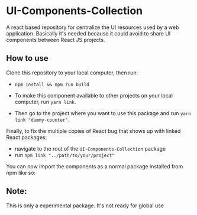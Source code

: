# UI-Components-Collection
A react based repository for centralize the UI resources used by a web application.
Basically it's needed because it could avoid to share UI components between React JS projects.

## How to use

Clone this repository to your local computer, then run:

- `npm install && npm run build`

- To make this component available to other projects on your local computer, run `yarn link`.
- Then go to the project where you want to use this package and run `yarn link "dummy-counter"`.

Finally, to fix the multiple copies of React bug that shows up with linked React packages:

- navigate to the root of the `UI-Components-Collection` package
- run `npm link "../path/to/your/project"`

You can now import the components as a normal package installed from npm like so:


## Note:
This is only a experimental package. It's not ready for global use
